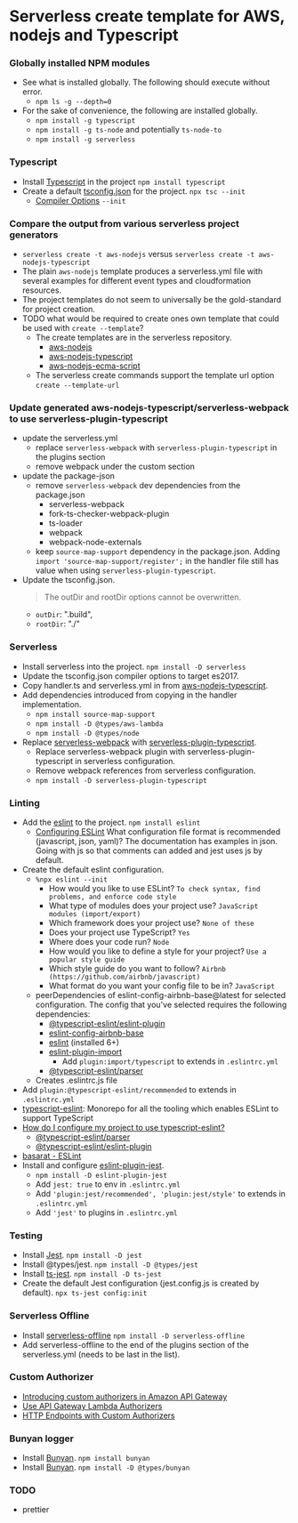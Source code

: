 Serverless create template for AWS, nodejs and Typescript
=========================================================

### Globally installed NPM modules
- See what is installed globally. The following should execute without error.
    - `npm ls -g --depth=0`
- For the sake of convenience, the following are installed globally.
    - `npm install -g typescript`
    - `npm install -g ts-node` and potentially `ts-node-to`
    - `npm install -g serverless`

### Typescript
- Install [Typescript](http://www.typescriptlang.org/index.html) in the project `npm install typescript`
- Create a default [tsconfig.json](http://www.typescriptlang.org/docs/handbook/tsconfig-json.html) for the project. `npx tsc --init`
    - [Compiler Options](https://www.typescriptlang.org/docs/handbook/compiler-options.html) `--init`

### Compare the output from various serverless project generators
- `serverless create -t aws-nodejs` versus `serverless create -t aws-nodejs-typescript`
- The plain `aws-nodejs` template produces a serverless.yml file with several examples for different event types and cloudformation resources.
- The project templates do not seem to universally be the gold-standard for project creation.
- TODO what would be required to create ones own template that could be used with `create --template`?
    - The create templates are in the serverless repository. 
        - [aws-nodejs](https://github.com/serverless/serverless/tree/master/lib/plugins/create/templates/aws-nodejs)
        - [aws-nodejs-typescript](https://github.com/serverless/serverless/tree/master/lib/plugins/create/templates/aws-nodejs-typescript)
        - [aws-nodejs-ecma-script](https://github.com/serverless/serverless/tree/master/lib/plugins/create/templates/aws-nodejs-ecma-script)
    - The serverless create commands support the template url option `create --template-url`

### Update generated aws-nodejs-typescript/serverless-webpack to use serverless-plugin-typescript
- update the serverless.yml
    - replace `serverless-webpack` with `serverless-plugin-typescript` in the plugins section
    - remove webpack under the custom section 
- update the package-json
    - remove `serverless-webpack` dev dependencies from the package.json
        - serverless-webpack
        - fork-ts-checker-webpack-plugin
        - ts-loader
        - webpack
        - webpack-node-externals
    - keep `source-map-support` dependency in the package.json.
        Adding `import 'source-map-support/register';` in the handler file still has value when using
        `serverless-plugin-typescript`.
 - Update the tsconfig.json.
    > The outDir and rootDir options cannot be overwritten.
    - `outDir`: ".build",
    - `rootDir`: "./"

### Serverless
- Install serverless into the project. `npm install -D serverless`
- Update the tsconfig.json compiler options to target es2017.
- Copy handler.ts and serverless.yml in from
 [aws-nodejs-typescript](https://github.com/serverless/serverless/tree/master/lib/plugins/create/templates/aws-nodejs-typescript).
- Add dependencies introduced from copying in the handler implementation.
    - `npm install source-map-support`
    - `npm install -D @types/aws-lambda`
    - `npm install -D @types/node`
- Replace [serverless-webpack](https://www.npmjs.com/package/serverless-webpack) with
 [serverless-plugin-typescript](https://www.npmjs.com/package/serverless-plugin-typescript).
    - Replace serverless-webpack plugin with serverless-plugin-typescript in serverless configuration.
    - Remove webpack references from serverless configuration.
    - `npm install -D serverless-plugin-typescript`

### Linting
- Add the [eslint](https://eslint.org/) to the project. `npm install eslint`
    - [Configuring ESLint](https://eslint.org/docs/user-guide/configuring)
    What configuration file format is recommended (javascript, json, yaml)?
    The documentation has examples in json.
    Going with js so that comments can added and jest uses js by default.
- Create the default eslint configuration.
    - `%npx eslint --init`
        - How would you like to use ESLint? `To check syntax, find problems, and enforce code style`
        - What type of modules does your project use? `JavaScript modules (import/export)`
        - Which framework does your project use? `None of these`
        - Does your project use TypeScript? `Yes`
        - Where does your code run? `Node`
        - How would you like to define a style for your project? `Use a popular style guide`
        - Which style guide do you want to follow? `Airbnb (https://github.com/airbnb/javascript)`
        - What format do you want your config file to be in? `JavaScript`
    - peerDependencies of eslint-config-airbnb-base@latest for selected configuration.
        The config that you've selected requires the following dependencies:
        - [@typescript-eslint/eslint-plugin](https://www.npmjs.com/package/@typescript-eslint/eslint-plugin)
        - [eslint-config-airbnb-base](https://www.npmjs.com/package/eslint-config-airbnb-base)
        - [eslint](https://www.npmjs.com/package/eslint) (installed 6+)
        - [eslint-plugin-import](https://www.npmjs.com/package/eslint-plugin-import)
            - Add `plugin:import/typescript` to extends in `.eslintrc.yml`
        - [@typescript-eslint/parser](https://www.npmjs.com/package/@typescript-eslint/parser)
    - Creates .eslintrc.js file
- Add `plugin:@typescript-eslint/recommended` to extends in `.eslintrc.yml`
- [typescript-eslint](https://github.com/typescript-eslint/typescript-eslint):
 Monorepo for all the tooling which enables ESLint to support TypeScript
- [How do I configure my project to use typescript-eslint?](https://github.com/typescript-eslint/typescript-eslint#how-do-i-configure-my-project-to-use-typescript-eslint)
    - [@typescript-eslint/parser](https://github.com/typescript-eslint/typescript-eslint/tree/master/packages/parser)
    - [@typescript-eslint/eslint-plugin](https://github.com/typescript-eslint/typescript-eslint/tree/master/packages/eslint-plugin)
- [basarat - ESLint](https://basarat.gitbooks.io/typescript/docs/tools/eslint.html)
- Install and configure [eslint-plugin-jest](https://www.npmjs.com/package/eslint-plugin-jest).
    - `npm install -D eslint-plugin-jest`
    - Add `jest: true` to env in `.eslintrc.yml`  
    - Add `'plugin:jest/recommended', 'plugin:jest/style'` to extends in `.eslintrc.yml`
    - Add `'jest'` to plugins in `.eslintrc.yml`

### Testing
- Install [Jest](https://jestjs.io). `npm install -D jest`
- Install @types/jest. `npm install -D @types/jest`
- Install [ts-jest](https://kulshekhar.github.io/ts-jest/). `npm install -D ts-jest`
- Create the default Jest configuration (jest.config.js is created by default). `npx ts-jest config:init` 

### Serverless Offline
- Install [serverless-offline](https://www.npmjs.com/package/serverless-offline)
 `npm install -D serverless-offline`
- Add serverless-offline to the end of the plugins section of the serverless.yml (needs to be last in the list). 

### Custom Authorizer
 - [Introducing custom authorizers in Amazon API Gateway](https://aws.amazon.com/blogs/compute/introducing-custom-authorizers-in-amazon-api-gateway/)
 - [Use API Gateway Lambda Authorizers](https://docs.aws.amazon.com/apigateway/latest/developerguide/apigateway-use-lambda-authorizer.html)
 - [HTTP Endpoints with Custom Authorizers](https://serverless.com/framework/docs/providers/aws/events/apigateway/#http-endpoints-with-custom-authorizers)
 
### Bunyan logger 
- Install [Bunyan](https://www.npmjs.com/package/bunyan). `npm install bunyan`
- Install [Bunyan](https://www.npmjs.com/package/bunyan). `npm install -D @types/bunyan`

### TODO
- prettier

